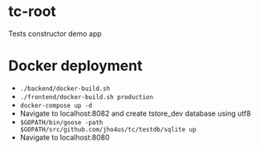 # tc-root
Tests constructor demo app

# Docker deployment

- `./backend/docker-build.sh`
- `./frontend/docker-build.sh production`
- `docker-compose up -d`
- Navigate to localhost:8082 and create tstore_dev database using utf8
- `$GOPATH/bin/goose -path $GOPATH/src/github.com/jho4us/tc/testdb/sqlite up`
- Navigate to localhost:8080
